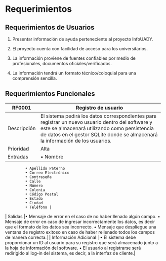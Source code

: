 # Requerimientos

## Requerimientos de Usuarios

1. Presentar información de ayuda perteneciente al proyecto InfoUADY.

2. El proyecto cuenta con facilidad de acceso para los universitarios.

3. La información proviene de fuentes confiables por medio de profesionales, documentos oficiales/verificados.

4. La información tendrá un formato técnico/coloquial para una comprensión sencilla.

## Requerimientos Funcionales

| RF0001 | Registro de usuario |
|--------| ------ | 
|Descripción | El sistema pedirá los datos correspondientes para registrar un nuevo usuario dentro del software y este se almacenará utilizando como persistencia de datos en el gestor SQLite donde se almacenará la información de los usuarios. |
| Prioridad | Alta |
| Entradas  |• Nombre
             • Apellido Paterno
             • Correo Electrónico
             • Contraseña
             • Calle
             • Número
             • Colonia
             • Código Postal
             • Estado
             • Ciudad
             • Teléfono |
| Salidas   |• Mensaje de error en el caso de no haber llenado algún campo.
             • Mensaje de error en caso de ingresar incorrectamente los datos, es decir que el formato de los datos sea incorrecto.
             • Mensaje que despliegue una ventana de registro exitoso en caso de haber rellenado todos los campos de manera correcta.|
| Información Adicional | • El sistema debe proporcionar un ID al usuario para su registro que será almacenado junto a la hoja de información del software.
                          • El usuario al registrarse será redirigido al log-in del sistema, es decir, a la interfaz de cliente.|